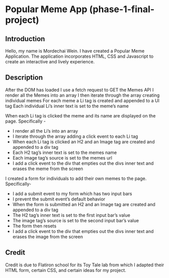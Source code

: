  # Popular Meme App (phase-1-final-project)

 ## Introduction

Hello, my name is Mordechai Wein. I have created a Popular Meme Application. The application incorporates HTML, CSS and Javascript to create an interactive and lively experience.    

## Description 

After the DOM has loaded I use a fetch request to GET the Memes API
I render all the Memes into an array
I then iterate through the array creating individual memes 
For each meme a Li tag is created and appended to a Ul tag
Each individual Li’s inner text is set to the meme’s name

When each Li tag is clicked the meme and its name are displayed on the page. Specifically -
- I render all the Li’s into an array
- I iterate through the array adding a click event to each Li tag
- When each Li tag is clicked an H2 and an Image tag are created and appended to a div tag 
- Each H2 tag’s inner text is set to the memes name
- Each image tag’s source is set to the memes url
- I add a click event to the div that empties out the divs inner text and erases the meme from the screen

I created a form for individuals to add their own memes to the page. Specifically- 
- I add a submit event to my form which has two input bars
- I prevent the submit event’s default behavior
- When the form is submitted an H2 and an Image tag are created and appended to a div tag 
- The H2 tag’s inner text is set to the first input bar’s value
- The image tag’s source is set to the second input bar’s value
- The form then resets 
- I add a click event to the div that empties out the divs inner text and erases the image from the screen

## Credit 

Credit is due to Flatiron school for its Toy Tale lab from which I adapted their HTML form, certain CSS, and certain ideas for my project.